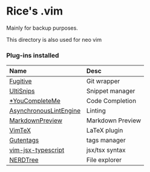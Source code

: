 # Rice's .vim #
Mainly for backup purposes.

This directory is also used for neo vim

### Plug-ins installed ###
| Name                                                               | Desc             | 
|:-------------------------------------------------------------------|:-----------------|
| [Fugitive](https://github.com/tpope/vim-fugitive)                  | Git wrapper      | 
| [UltiSnips](https://github.com/sirver/ultisnips)                   | Snippet manager  | 
| [\*YouCompleteMe](https://github.com/ycm-core/YouCompleteMe)       | Code Completion  | 
| [AsynchronousLintEngine](https://github.com/dense-analysis/ale)    | Linting          | 
| [MarkdownPreview](https://github.com/iamcco/markdown-preview.nvim) | Markdown Preview | 
| [VimTeX](https://github.com/lervag/vimtex)                         | LaTeX plugin     | 
| [Gutentags](https://github.com/ludovicchabant/vim-gutentags)       | tags manager     | 
| [vim-jsx-typescript](https://github.com/peitalin/vim-jsx-typescript)| jsx/tsx syntax  | 
| [NERDTree](https://github.com/preservim/nerdtree)                  | File explorer    | 
